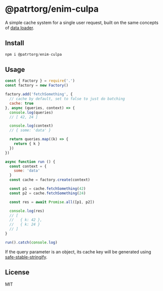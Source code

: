 # @patrtorg/enim-culpa

A simple cache system for a single user request, built on the same concepts of [data loader](https://github.com/facebook/dataloader).

## Install

```js
npm i @patrtorg/enim-culpa
```

## Usage

```js
const { Factory } = require('.')
const factory = new Factory()

factory.add('fetchSomething', {
  // cache by default, set to false to just do batching
  cache: true
}, async (queries, context) => {
  console.log(queries)
  // [ 42, 24 ]

  console.log(context)
  // { some: 'data' }

  return queries.map((k) => {
    return { k }
  })
})

async function run () {
  const context = {
    some: 'data'
  }
  const cache = factory.create(context)

  const p1 = cache.fetchSomething(42)
  const p2 = cache.fetchSomething(24)

  const res = await Promise.all([p1, p2])

  console.log(res)
  // [
  //   { k: 42 },
  //   { k: 24 }
  // ]
}

run().catch(console.log)
```

If the query parameter is an object, its cache key will be generated
using
[safe-stable-stringify](https://github.com/BridgeAR/safe-stable-stringify).

## License

MIT
